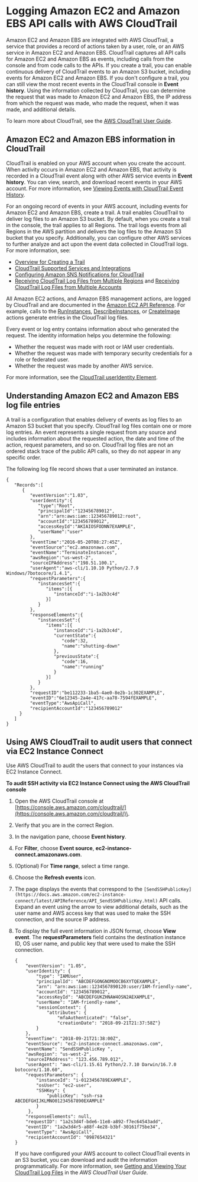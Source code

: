 # Logging Amazon EC2 and Amazon EBS API calls with AWS CloudTrail<a name="monitor-with-cloudtrail"></a>

Amazon EC2 and Amazon EBS are integrated with AWS CloudTrail, a service that provides a record of actions taken by a user, role, or an AWS service in Amazon EC2 and Amazon EBS\. CloudTrail captures all API calls for Amazon EC2 and Amazon EBS as events, including calls from the console and from code calls to the APIs\. If you create a trail, you can enable continuous delivery of CloudTrail events to an Amazon S3 bucket, including events for Amazon EC2 and Amazon EBS\. If you don't configure a trail, you can still view the most recent events in the CloudTrail console in **Event history**\. Using the information collected by CloudTrail, you can determine the request that was made to Amazon EC2 and Amazon EBS, the IP address from which the request was made, who made the request, when it was made, and additional details\. 

To learn more about CloudTrail, see the [AWS CloudTrail User Guide](https://docs.aws.amazon.com/awscloudtrail/latest/userguide/)\.

## Amazon EC2 and Amazon EBS information in CloudTrail<a name="service-name-info-in-cloudtrail"></a>

CloudTrail is enabled on your AWS account when you create the account\. When activity occurs in Amazon EC2 and Amazon EBS, that activity is recorded in a CloudTrail event along with other AWS service events in **Event history**\. You can view, search, and download recent events in your AWS account\. For more information, see [Viewing Events with CloudTrail Event History](https://docs.aws.amazon.com/awscloudtrail/latest/userguide/view-cloudtrail-events.html)\. 

For an ongoing record of events in your AWS account, including events for Amazon EC2 and Amazon EBS, create a trail\. A trail enables CloudTrail to deliver log files to an Amazon S3 bucket\. By default, when you create a trail in the console, the trail applies to all Regions\. The trail logs events from all Regions in the AWS partition and delivers the log files to the Amazon S3 bucket that you specify\. Additionally, you can configure other AWS services to further analyze and act upon the event data collected in CloudTrail logs\. For more information, see: 
+ [Overview for Creating a Trail](https://docs.aws.amazon.com/awscloudtrail/latest/userguide/cloudtrail-create-and-update-a-trail.html)
+ [CloudTrail Supported Services and Integrations](https://docs.aws.amazon.com/awscloudtrail/latest/userguide/cloudtrail-aws-service-specific-topics.html#cloudtrail-aws-service-specific-topics-integrations)
+ [Configuring Amazon SNS Notifications for CloudTrail](https://docs.aws.amazon.com/awscloudtrail/latest/userguide/getting_notifications_top_level.html)
+ [Receiving CloudTrail Log Files from Multiple Regions](https://docs.aws.amazon.com/awscloudtrail/latest/userguide/receive-cloudtrail-log-files-from-multiple-regions.html) and [Receiving CloudTrail Log Files from Multiple Accounts](https://docs.aws.amazon.com/awscloudtrail/latest/userguide/cloudtrail-receive-logs-from-multiple-accounts.html)

All Amazon EC2 actions, and Amazon EBS management actions, are logged by CloudTrail and are documented in the [Amazon EC2 API Reference](https://docs.aws.amazon.com/AWSEC2/latest/APIReference/)\. For example, calls to the [RunInstances](https://docs.aws.amazon.com/AWSEC2/latest/APIReference/ApiReference-query-RunInstances.html), [DescribeInstances](https://docs.aws.amazon.com/AWSEC2/latest/APIReference/ApiReference-query-DescribeInstances.html), or [CreateImage](https://docs.aws.amazon.com/AWSEC2/latest/APIReference/ApiReference-query-CreateImage.html) actions generate entries in the CloudTrail log files\. 

Every event or log entry contains information about who generated the request\. The identity information helps you determine the following: 
+ Whether the request was made with root or IAM user credentials\.
+ Whether the request was made with temporary security credentials for a role or federated user\.
+ Whether the request was made by another AWS service\.

For more information, see the [CloudTrail userIdentity Element](https://docs.aws.amazon.com/awscloudtrail/latest/userguide/cloudtrail-event-reference-user-identity.html)\.

## Understanding Amazon EC2 and Amazon EBS log file entries<a name="understanding-service-name-entries"></a>

A trail is a configuration that enables delivery of events as log files to an Amazon S3 bucket that you specify\. CloudTrail log files contain one or more log entries\. An event represents a single request from any source and includes information about the requested action, the date and time of the action, request parameters, and so on\. CloudTrail log files are not an ordered stack trace of the public API calls, so they do not appear in any specific order\. 

The following log file record shows that a user terminated an instance\.

```
{
   "Records":[
      {
         "eventVersion":"1.03",
         "userIdentity":{
            "type":"Root",
            "principalId":"123456789012",
            "arn":"arn:aws:iam::123456789012:root",
            "accountId":"123456789012",
            "accessKeyId":"AKIAIOSFODNN7EXAMPLE",
            "userName":"user"
         },
         "eventTime":"2016-05-20T08:27:45Z",
         "eventSource":"ec2.amazonaws.com",
         "eventName":"TerminateInstances",
         "awsRegion":"us-west-2",
         "sourceIPAddress":"198.51.100.1",
         "userAgent":"aws-cli/1.10.10 Python/2.7.9 Windows/7botocore/1.4.1",
         "requestParameters":{
            "instancesSet":{
               "items":[{
                  "instanceId":"i-1a2b3c4d"
               }]
            }
         },
         "responseElements":{
            "instancesSet":{
               "items":[{
                  "instanceId":"i-1a2b3c4d",
                  "currentState":{
                     "code":32,
                     "name":"shutting-down"
                  },
                  "previousState":{
                     "code":16,
                     "name":"running"
                  }
               }]
            }
         },
         "requestID":"be112233-1ba5-4ae0-8e2b-1c302EXAMPLE",
         "eventID":"6e12345-2a4e-417c-aa78-7594fEXAMPLE",
         "eventType":"AwsApiCall",
         "recipientAccountId":"123456789012"
     }
   ]
}
```

## Using AWS CloudTrail to audit users that connect via EC2 Instance Connect<a name="ec2-instance-connect-cloudtrail"></a>

Use AWS CloudTrail to audit the users that connect to your instances via EC2 Instance Connect\.

**To audit SSH activity via EC2 Instance Connect using the AWS CloudTrail console**

1. Open the AWS CloudTrail console at [https://console.aws.amazon.com/cloudtrail/](https://console.aws.amazon.com/cloudtrail/)\.

1. Verify that you are in the correct Region\.

1. In the navigation pane, choose **Event history**\.

1. For **Filter**, choose **Event source**, **ec2\-instance\-connect\.amazonaws\.com**\.

1. \(Optional\) For **Time range**, select a time range\.

1. Choose the **Refresh events** icon\.

1. The page displays the events that correspond to the `[SendSSHPublicKey](https://docs.aws.amazon.com/ec2-instance-connect/latest/APIReference/API_SendSSHPublicKey.html)` API calls\. Expand an event using the arrow to view additional details, such as the user name and AWS access key that was used to make the SSH connection, and the source IP address\.

1. To display the full event information in JSON format, choose **View event**\. The **requestParameters** field contains the destination instance ID, OS user name, and public key that were used to make the SSH connection\.

   ```
   {
       "eventVersion": "1.05",
       "userIdentity": {
           "type": "IAMUser",
           "principalId": "ABCDEFGONGNOMOOCB6XYTQEXAMPLE",
           "arn": "arn:aws:iam::1234567890120:user/IAM-friendly-name",
           "accountId": "123456789012",
           "accessKeyId": "ABCDEFGUKZHNAW4OSN2AEXAMPLE",
           "userName": "IAM-friendly-name",
           "sessionContext": {
               "attributes": {
                   "mfaAuthenticated": "false",
                   "creationDate": "2018-09-21T21:37:58Z"}
           }
       },
       "eventTime": "2018-09-21T21:38:00Z",
       "eventSource": "ec2-instance-connect.amazonaws.com",
       "eventName": "SendSSHPublicKey ",
       "awsRegion": "us-west-2",
       "sourceIPAddress": "123.456.789.012",
       "userAgent": "aws-cli/1.15.61 Python/2.7.10 Darwin/16.7.0 botocore/1.10.60",
       "requestParameters": {
           "instanceId": "i-0123456789EXAMPLE",
           "osUser": "ec2-user",
           "SSHKey": {
               "publicKey": "ssh-rsa ABCDEFGHIJKLMNO01234567890EXAMPLE"
           }
        },
       "responseElements": null,
       "requestID": "1a2s3d4f-bde6-11e8-a892-f7ec64543add",
       "eventID": "1a2w3d4r5-a88f-4e28-b3bf-30161f75be34",
       "eventType": "AwsApiCall",
       "recipientAccountId": "0987654321"
   }
   ```

   If you have configured your AWS account to collect CloudTrail events in an S3 bucket, you can download and audit the information programmatically\. For more information, see [Getting and Viewing Your CloudTrail Log Files](https://docs.aws.amazon.com/awscloudtrail/latest/userguide/get-and-view-cloudtrail-log-files.html) in the *AWS CloudTrail User Guide*\.